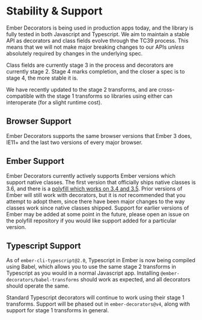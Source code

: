 # Stability & Support

Ember Decorators is being used in production apps today, and the library is
fully tested in both Javascript and Typescript. We aim to maintain a stable API
as decorators and class fields evolve through the TC39 process. This means that
we will not make major breaking changes to our APIs _unless_ absolutely required
by changes in the underlying spec.

Class fields are currently stage 3 in the process and decorators are currently
stage 2. Stage 4 marks completion, and the closer a spec is to stage 4, the more
stable it is.

We have recently updated to the stage 2 transforms, and are cross-compatible
with the stage 1 transforms so libraries using either can interoperate (for a
slight runtime cost).

## Browser Support

Ember Decorators supports the same browser versions that Ember 3 does, IE11+ and
the last two versions of every major browser.

## Ember Support

Ember Decorators currently actively supports Ember versions which support native
classes. The first version that officially ships native classes is 3.6, and
there is a [polyfill which works on 3.4 and 3.5](https://github.com/pzuraq/ember-native-class-polyfill).
Prior versions of Ember will still work with decorators, but it is _not_
recommended that you attempt to adopt them, since there have been major changes
to the way classes work since native classes shipped. Support for earlier
versions of Ember may be added at some point in the future, please open an issue
on the polyfill repository if you would like support added for a particular
version.

## Typescript Support

As of `ember-cli-typescript@2.0`, Typescript in Ember is now being compiled
using Babel, which allows you to use the same stage 2 transforms in Typescript
as you would in a normal Javascript app. Installing
`@ember-decorators/babel-transforms` should work as expected, and all decorators
should operate the same.

Standard Typescript decorators will continue to work using their stage 1
transforms. Support will be phased out in `ember-decorators@v4`, along with
support for stage 1 transforms in general.
